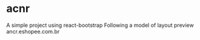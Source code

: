 # acnr
A simple project using react-bootstrap Following a model of layout
preview 
ancr.eshopee.com.br
